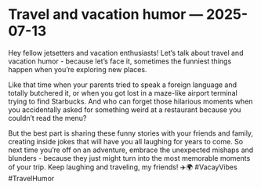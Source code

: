 # Travel and vacation humor — 2025-07-13

Hey fellow jetsetters and vacation enthusiasts! Let’s talk about travel and vacation humor - because let’s face it, sometimes the funniest things happen when you’re exploring new places.

Like that time when your parents tried to speak a foreign language and totally butchered it, or when you got lost in a maze-like airport terminal trying to find Starbucks. And who can forget those hilarious moments when you accidentally asked for something weird at a restaurant because you couldn’t read the menu?

But the best part is sharing these funny stories with your friends and family, creating inside jokes that will have you all laughing for years to come. So next time you’re off on an adventure, embrace the unexpected mishaps and blunders - because they just might turn into the most memorable moments of your trip. Keep laughing and traveling, my friends! ✈️🌍 #VacayVibes #TravelHumor